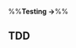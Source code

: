 <link rel="stylesheet" href="{{baseUrl}}/css/textbook.css">

<div class="website-content">

%%**Testing &rarr;**%%

## TDD

<div id="main">

<include src="what/embed.md" />
<include src="how/embed.md" />

</div>

</div>
